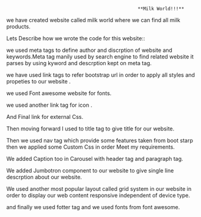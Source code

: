                                                     **Milk World!!!**
we have created website called milk world where we can find all milk products.

Lets Describe  how we wrote the code for this website::

   we used meta tags to define author and discrption of website and keywords.Meta tag manily used by search engine to find related website  it parses by using kyword and descrption kept on meta tag.

we have used link tags to refer bootstrap url in order to apply all styles and propeties to our website .

we used Font awesome website for fonts.

 we used another link tag for icon .

And Final link for external Css.

Then moving forward I used to title tag to give title for our website.

Then we used nav tag which provide some features taken from boot starp then we applied some Custom Css in order Meet my requirements.

We added Caption too in Carousel with header tag and paragraph tag.

We added Jumbotron component to our website to give single line descrption about our website.

We used another most popular layout called grid system in our website in order to display our web content responsive independent of device type.

and finally we used fotter tag and we used fonts from font awesome. 
